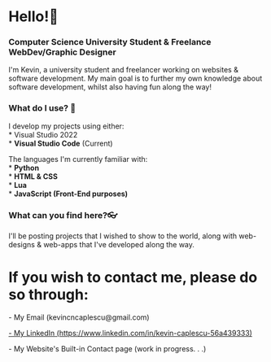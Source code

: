<h1>Hello!👋</h1>
<h3>Computer Science University Student & Freelance WebDev/Graphic Designer</h2>
<p>
  I'm Kevin, a university student and freelancer working on websites & software development.
  My main goal is to further my own knowledge about software development, whilst also having fun along the way!
</p>
<space>
<h3>
  What do I use? 🤔
</h3>
<p>
  I develop my projects using either:<br>
    * Visual Studio 2022<br>
    * <b>Visual Studio Code</b> (Current)

  The languages I'm currently familiar with:<br>
    * <b>Python</b><br>
    * <b>HTML & CSS</b><br>
    * <b>Lua</b><br>
    * <b>JavaScript (Front-End purposes)</b>
</p>
<h3>
  What can you find here?👓
</h3>
<p>
  I'll be posting projects that I wished to show to the world, along with web-designs & web-apps that I've developed along the way.
</p>

<footer>
  <h1>If you wish to contact me, please do so through:</h1>
  <p>- My Email (kevincncaplescu@gmail.com)</p>
  <a href="https://www.linkedin.com/in/kevin-caplescu-56a439333">- My LinkedIn (https://www.linkedin.com/in/kevin-caplescu-56a439333)</a>
  <p>- My Website's Built-in Contact page (work in progress. . .)</p>
</footer>
